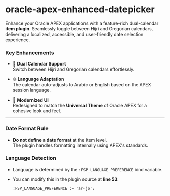 # oracle-apex-enhanced-datepicker

Enhance your Oracle APEX applications with a feature-rich dual-calendar **item plugin**. Seamlessly toggle between Hijri and Gregorian calendars, delivering a localized, accessible, and user-friendly date selection experience.

### Key Enhancements

- 🔁 **Dual Calendar Support**  
  Switch between Hijri and Gregorian calendars effortlessly.

- 🌐 **Language Adaptation**  
  The calendar auto-adjusts to Arabic or English based on the APEX session language.

- 🎨 **Modernized UI**  
  Redesigned to match the **Universal Theme** of Oracle APEX for a cohesive look and feel.

---
### Date Format Rule
- **Do not define a date format** at the item level.  
  The plugin handles formatting internally using APEX's standards.

### Language Detection
- Language is determined by the `:FSP_LANGUAGE_PREFERENCE` bind variable.
- You can modify this in the plugin source at **line 53**:
  
  ```plsql
  :FSP_LANGUAGE_PREFERENCE := 'ar-jo';
